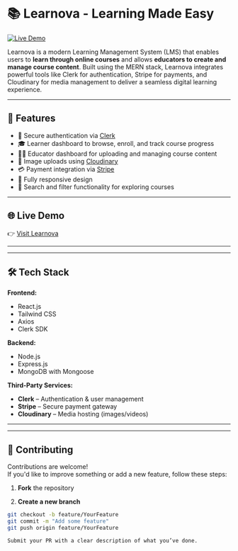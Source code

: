 # 📚 Learnova - Learning Made Easy

[![Live Demo](https://img.shields.io/badge/Live%20Site-Visit%20Now-blue)](https://learnova-frontend.vercel.app/)


Learnova is a modern Learning Management System (LMS) that enables users to **learn through online courses** and allows **educators to create and manage course content**. Built using the MERN stack, Learnova integrates powerful tools like Clerk for authentication, Stripe for payments, and Cloudinary for media management to deliver a seamless digital learning experience.

---

## 🚀 Features

- 🔐 Secure authentication via [Clerk](https://clerk.dev/)
- 🎓 Learner dashboard to browse, enroll, and track course progress
- 🧑‍🏫 Educator dashboard for uploading and managing course content
- 🎥 Image uploads using [Cloudinary](https://cloudinary.com/)
- 💳 Payment integration via [Stripe](https://stripe.com/)
- 📱 Fully responsive design
- 🔎 Search and filter functionality for exploring courses

---

## 🌐 Live Demo

👉 [Visit Learnova](https://learnova-frontend.vercel.app/)

---


---

## 🛠️ Tech Stack

**Frontend:**
- React.js
- Tailwind CSS
- Axios
- Clerk SDK

**Backend:**
- Node.js
- Express.js
- MongoDB with Mongoose

**Third-Party Services:**
- **Clerk** – Authentication & user management
- **Stripe** – Secure payment gateway
- **Cloudinary** – Media hosting (images/videos)

---


---
## 🤝 Contributing

Contributions are welcome!  
If you'd like to improve something or add a new feature, follow these steps:

1. **Fork** the repository

2. **Create a new branch**  
```bash
git checkout -b feature/YourFeature
git commit -m "Add some feature"
git push origin feature/YourFeature

Submit your PR with a clear description of what you’ve done.


